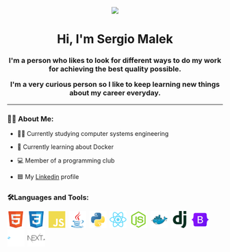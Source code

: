 
<div id = "header" align = "center">
  <img src = "https://media.giphy.com/media/RPwrO4b46mOdy/giphy.gif" width ="200"/>
  <h1 align ="center">Hi, I'm Sergio Malek</h1>
  <h3 align ="center">I'm a person who likes to look for different ways to do my work for achieving the best quality possible.
    
I'm a very curious person so I like to keep learning new things about my career everyday.</h3>
  </div>

---
### 🧑‍💻 About Me:

- 👨‍🎓 Currently studying computer systems engineering

- 🐬 Currently learning about Docker

- 💻 Member of a programming club

- 🟦 My [Linkedin](https://www.linkedin.com/in/sergio-malek-gomez-zavala-89995a25a/) profile

<div align = "left">
<h3>🛠️Languages and Tools:</h3>
<div>

<img src = "https://github.com/devicons/devicon/blob/master/icons/html5/html5-original.svg" title="HTML" alt="HTML" width="40" height="40"/>&nbsp;
<img src = "https://github.com/devicons/devicon/blob/master/icons/css3/css3-original.svg" title="CSS" alt="CSS" width="40" height="40"/>&nbsp;
<img src = "https://github.com/devicons/devicon/blob/master/icons/javascript/javascript-plain.svg" title="JavaScript" alt="JavaScript" width="40" height="40"/>&nbsp;
<img src = "https://github.com/devicons/devicon/blob/master/icons/java/java-original.svg" title="Java" alt="Java" width="40" height="40"/>&nbsp;
<img src = "https://github.com/devicons/devicon/blob/master/icons/python/python-original.svg" title="Python" alt="Python" width="40" height="40"/>&nbsp;
<img src = "https://github.com/devicons/devicon/blob/master/icons/react/react-original.svg" title="React" alt="React" width="40" height="40"/>&nbsp;
<img src = "https://github.com/devicons/devicon/blob/master/icons/nodejs/nodejs-original.svg" title="Node.js" alt="Node.js" width="40" height="40"/>&nbsp;
<img src = "https://github.com/devicons/devicon/blob/master/icons/docker/docker-original.svg" title="Docker" alt="Docker" width="40" height="40"/>&nbsp;
<img src = "https://github.com/devicons/devicon/blob/master/icons/django/django-plain.svg" title="Django" alt="Django" width="40" height="40"/>&nbsp;
<img src = "https://github.com/devicons/devicon/blob/master/icons/bootstrap/bootstrap-original.svg" title="Bootstrap" alt="Bootstrap" width="40" height="40"/>&nbsp;
<img src = "https://github.com/devicons/devicon/blob/master/icons/tailwindcss/tailwindcss-original-wordmark.svg" title="Tailwind" alt="Tailwind" width="40" height="40"/>&nbsp;
<img src = "https://github.com/devicons/devicon/blob/master/icons/nextjs/nextjs-original-wordmark.svg" title="Next.js" alt="Next.js" width="40" height="40"/>&nbsp;
  
</div>
  
</div>



